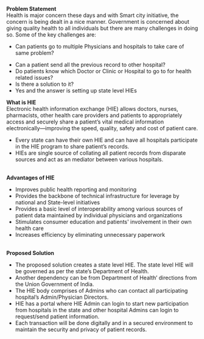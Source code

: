 <b>Problem Statement</b><br>Health is major concern these days and with Smart city initiative, the concern is being dealt in a nice manner. Government is concerned about giving quality health to all individuals but there are many challenges in doing so. Some of the key challenges are:
<br><ul><li>Can patients go to multiple Physicians and hospitals to take care of same problem?</li>
<li>Can a patient send all the previous record to other hospital?</li>
<li>Do patients know which Doctor or Clinic or Hospital to go to for health related issues?</li>
<li>Is there a solution to it?</li>
<li>Yes and the answer is setting up state level HIEs</li>
</ul>
<b>What is HIE</b><br>
Electronic health information exchange (HIE) allows doctors, nurses, pharmacists, other health care providers and patients to appropriately access and securely share a patient’s vital medical information electronically—improving the speed, quality, safety and cost of patient care.
<ul> 
<li>Every state can have their own HIE and can have all hospitals participate in the HIE program to share patient’s records.</li>
<li>HIEs are single source of collating all patient records from disparate sources and act as an mediator between various hospitals.</li>
</ul>
<br>
<b>Advantages of HIE</b>
<ul>
<li>Improves public health reporting and monitoring</li>
<li>Provides the backbone of technical infrastructure for leverage by national and State-level initiatives</li>
<li>Provides a basic level of interoperability among various sources of patient data maintained by individual physicians and organizations</li>
<li>Stimulates consumer education and patients' involvement in their own health care</li>
<li>Increases efficiency by eliminating unnecessary paperwork</li>
</ul>
<br>
<b>Proposed Solution</b>
<ul>
<li>The proposed solution creates a state level HIE. The state level HIE will be governed as per the state’s Department of Health.</li>
<li>Another dependency can be from Department of Health’ directions from the Union Government of India.</li>
<li>The HIE body comprises of Admins who can contact all participating hospital’s Admin/Physician Directors.</li>
<li>HIE has a portal where HIE Admin can login to start new participation from hospitals in the state and other hospital Admins can login to request/send patient information.</li>
<li>Each transaction will be done digitally and in a secured environment to maintain the security and privacy of patient records.</li>
</ul>
